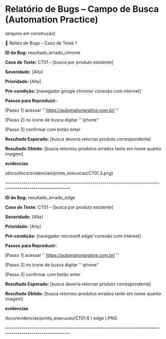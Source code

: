 # Relatório de Bugs – Campo de Busca (Automation Practice)
(arquivo em construção)


🐞 Relato de Bugs – Caso de Teste 1

**ID do Bug:** resultado_errado_chrome

**Caso de Teste:** CT01 – [busca por produto existente]

**Severidade:** [Alta]

**Prioridade:** [Alta]

**Pré-condição:** [navegador google chrome/ conexão com internet]

**Passos para Reproduzir:**

[Passo 1]
acessar '' https://automationpratice.com.br/ ''

[Passo 2]
no icone de busca digitar '' iphone''

[Passo 3]
confirmar com botão enter

**Resultado Esperado:**
[busca deveria retornar produto correspondente]

**Resultado Obtido:**
[busca retornou produtos errados tanto em nome quanto imagem]

**evidencias**

(docs/docs/evidencias/prints_execucao/CT01.3.png)

**------------------------------------------------------------------------------------------------------------**

**ID do Bug:** resultado_errado_edge

**Caso de Teste:** CT01 – [busca por produto existente]

**Severidade:** [Alta]

**Prioridade:** [Alta]

**Pré-condição:** [navegador microsoft edge/ conexão com internet]

**Passos para Reproduzir:**

[Passo 1]
acessar '' https://automationpratice.com.br/ ''

[Passo 2]
no icone de busca digitar '' iphone''

[Passo 3]
confirmar com botão enter

**Resultado Esperado:**
[busca deveria retornar produto correspondente]

**Resultado Obtido:**
[busca retornou produtos errados tanto em nome quanto imagem]

**evidencias**

docs/evidencias/prints_execucao/CT01.6 ( edge ).PNG

**------------------------------------------------------------------------------------------------------------**

